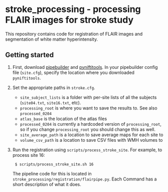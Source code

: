 # stroke_processing - processing FLAIR images for stroke study

This repository contains code for registration of FLAIR images and segmentation
of white matter hyperintensity.


## Getting started

1. First, download [pipebuilder](https://github.com/rameshvs/pipebuilder)
   and [pyniftitools](https://github.com/rameshvs/pyniftitools). In your
   pipebuilder config file (`site.cfg`), specify the location where you downloaded
   `pyniftitools`.

2. Set the appropriate paths in `stroke.cfg`.
   * `site_subject_lists` is a folder with per-site lists of all the subjects
     (`site04.txt`, `site16.txt`, etc).
   * `processing_root` is where you want to save the results to. See also `processed_0204`
   * `atlas_base` is the location of the atlas files
   * `processed_0204` is currently a hardcoded version of `processing_root`, so if you change `processing_root` you should change this as well.
   * `site_average_path` is a location to save average maps for each site to
   * `volume_csv_path` is a location to save CSV files with WMH volumes to

3. Run the registration using `scripts/process_stroke_site`. For example, to
   process site 16:

        $ scripts/process_stroke_site.sh 16

   The pipeline code for this is located in
   `stroke_processing/registration/flairpipe.py`. Each Command has a short
   description of what it does.

